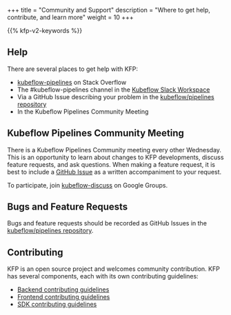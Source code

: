 +++
title = "Community and Support"
description = "Where to get help, contribute, and learn more"
weight = 10
+++

{{% kfp-v2-keywords %}}

## Help
There are several places to get help with KFP:

* [kubeflow-pipelines][kfp-stack-overflow] on Stack Overflow
* The #kubeflow-pipelines channel in the [Kubeflow Slack Workspace](https://kubeflow.slack.com/)
* Via a GitHub Issue describing your problem in the [kubeflow/pipelines repository][create-github-issue]
* In the Kubeflow Pipelines Community Meeting
## Kubeflow Pipelines Community Meeting
There is a Kubeflow Pipelines Community meeting every other Wednesday. This is an opportunity to learn about changes to KFP developments, discuss feature requests, and ask questions. When making a feature request, it is best to include a [GitHub Issue][create-github-issue] as a written accompaniment to your request.

To participate, join [kubeflow-discuss][kubeflow-discuss-google-group] on Google Groups.

## Bugs and Feature Requests
Bugs and feature requests should be recorded as GitHub Issues in the [kubeflow/pipelines repository][create-github-issue].

## Contributing
KFP is an open source project and welcomes community contribution. KFP has several components, each with its own contributing guidelines:

* [Backend contributing guidelines][backend-contributing-guidelines]
* [Frontend contributing guidelines][frontend-contributing-guidelines]
* [SDK contributing guidelines][sdk-contributing-guidelines]

[kfp-stack-overflow]: https://stackoverflow.com/questions/tagged/kubeflow-pipelines
[create-github-issue]: https://github.com/kubeflow/pipelines/issues/new/choose
[kubeflow-discuss-google-group]: https://groups.google.com/g/kubeflow-discuss
[backend-contributing-guidelines]: https://github.com/kubeflow/pipelines/blob/master/backend/README.md
[frontend-contributing-guidelines]: https://github.com/kubeflow/pipelines/blob/master/frontend/README.md
[sdk-contributing-guidelines]: https://github.com/kubeflow/pipelines/blob/master/sdk/CONTRIBUTING.md
